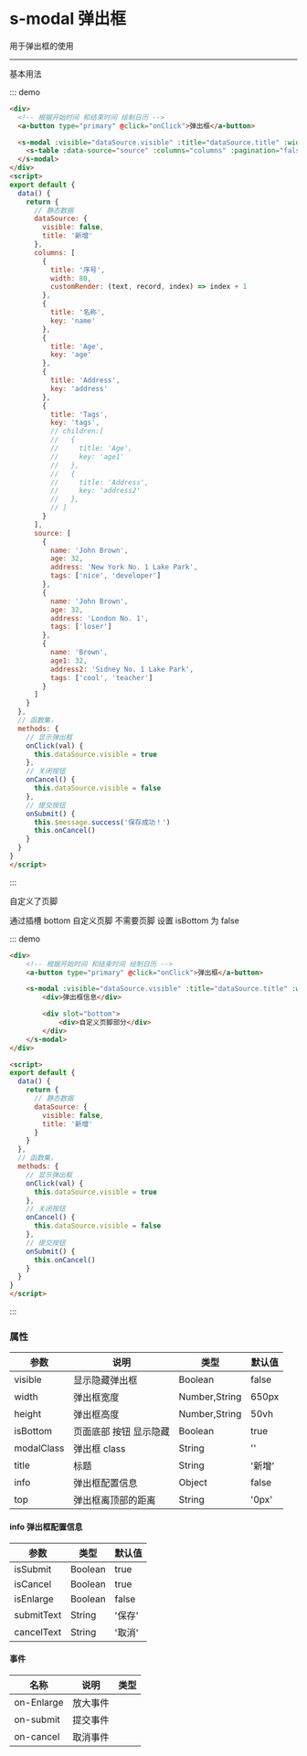# s-modal 弹出框

用于弹出框的使用

---

基本用法

::: demo

```html
<div>
  <!-- 根据开始时间 和结束时间 绘制日历 -->
  <a-button type="primary" @click="onClick">弹出框</a-button>

  <s-modal :visible="dataSource.visible" :title="dataSource.title" :width="1000" @on-cancel="onCancel" @on-submit="onSubmit">
    <s-table :data-source="source" :columns="columns" :pagination="false"></s-table>
  </s-modal>
</div>
<script>
export default {
  data() {
    return {
      // 静态数据
      dataSource: {
        visible: false,
        title: '新增'
      },
      columns: [
        {
          title: '序号',
          width: 80,
          customRender: (text, record, index) => index + 1
        },
        {
          title: '名称',
          key: 'name'
        },
        {
          title: 'Age',
          key: 'age'
        },
        {
          title: 'Address',
          key: 'address'
        },
        {
          title: 'Tags',
          key: 'tags',
          // children:[
          //   {
          //     title: 'Age',
          //     key: 'age1'
          //   },
          //   {
          //     title: 'Address',
          //     key: 'address2'
          //   },
          // ]
        }
      ],
      source: [
        {
          name: 'John Brown',
          age: 32,
          address: 'New York No. 1 Lake Park',
          tags: ['nice', 'developer']
        },
        {
          name: 'John Brown',
          age: 32,
          address: 'London No. 1',
          tags: ['loser']
        },
        {
          name: 'Brown',
          age1: 32,
          address2: 'Sidney No. 1 Lake Park',
          tags: ['cool', 'teacher']
        }
      ]
    }
  },
  // 函数集，
  methods: {
    // 显示弹出框
    onClick(val) {
      this.dataSource.visible = true
    },
    // 关闭按钮
    onCancel() {
      this.dataSource.visible = false
    },
    // 提交按钮
    onSubmit() {
      this.$message.success('保存成功！')
      this.onCancel()
    }
  }
}
</script>
```

:::

自定义了页脚

通过插槽 bottom 自定义页脚
不需要页脚 设置 isBottom 为 false

::: demo

```html
<div>
	<!-- 根据开始时间 和结束时间 绘制日历 -->
	<a-button type="primary" @click="onClick">弹出框</a-button>

	<s-modal :visible="dataSource.visible" :title="dataSource.title" :width="1000" @on-cancel="onCancel" @on-submit="onSubmit" :is-bottom="false">
		<div>弹出框信息</div>

		<div slot="bottom">
			<div>自定义页脚部分</div>
		</div>
	</s-modal>
</div>

<script>
export default {
  data() {
    return {
      // 静态数据
      dataSource: {
        visible: false,
        title: '新增'
      }
    }
  },
  // 函数集，
  methods: {
    // 显示弹出框
    onClick(val) {
      this.dataSource.visible = true
    },
    // 关闭按钮
    onCancel() {
      this.dataSource.visible = false
    },
    // 提交按钮
    onSubmit() {
      this.onCancel()
    }
  }
}
</script>
```

:::

### 属性

| 参数       | 说明                   | 类型    | 默认值 |
| ---------- | ---------------------- | ------- | ------ |
| visible    | 显示隐藏弹出框         | Boolean | false  |
| width      | 弹出框宽度             | Number,String  | 650px    |
| height      | 弹出框高度             | Number,String  | 50vh    |
| isBottom   | 页面底部 按钮 显示隐藏 | Boolean | true   |
| modalClass | 弹出框 class           | String  | ''     |
| title      | 标题                   | String  | '新增' |
| info       | 弹出框配置信息         | Object  | false  |
| top | 弹出框离顶部的距离 | String | '0px' |

#### info 弹出框配置信息

| 参数       | 类型    | 默认值 |
| ---------- | ------- | ------ |
| isSubmit   | Boolean | true   |
| isCancel   | Boolean | true   |
| isEnlarge  | Boolean | false  |
| submitText | String  | '保存' |
| cancelText | String  | '取消' |

#### 事件

| 名称    | 说明     | 类型                        |
| ------- | -------- | --------------------------- |
| on-Enlarge | 放大事件 |  |
| on-submit | 提交事件 |  |
| on-cancel | 取消事件 |  |
